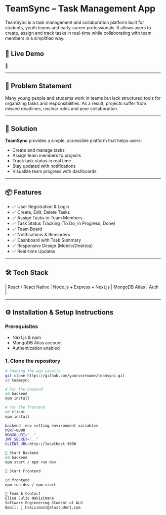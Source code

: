 # TeamSync – Task Management App

TeamSync is a task management and collaboration platform built for students, youth teams and early-career professionals. It allows users to create, assign and track tasks in real-time while collaborating with team members in a simplified way.

## 🚀 Live Demo

🔗 

---

## 🧠 Problem Statement

Many young people and students work in teams but lack structured tools for organizing tasks and responsibilities. As a result, projects suffer from missed deadlines, unclear roles and poor collaboration.

---

## 🎯 Solution

**TeamSync** provides a simple, accessible platform that helps users:
- Create and manage tasks
- Assign team members to projects
- Track task status in real time
- Stay updated with notifications
- Visualize team progress with dashboards

---

## 📦 Features

- ✅ User Registration & Login
- ✅ Create, Edit, Delete Tasks
- ✅ Assign Tasks to Team Members
- ✅ Task Status Tracking (To Do, In Progress, Done)
- ✅ Team Board 
- ✅ Notifications & Reminders
- ✅ Dashboard with Task Summary
- ✅ Responsive Design (Mobile/Desktop)
- ✅ Real-time Updates

---

## 🛠️ Tech Stack


| React / React Native | Node.js + Express + Next.js | MongoDB Atlas | Auth |

---

## ⚙️ Installation & Setup Instructions

### Prerequisites
- Next.js & npm
- MongoDB Atlas account
- Authentication enabled

### 1. Clone the repository


```bash
# Running the app Locally
git clone https://github.com/yourusername/teamsync.git
cd teamsync

# For the backend
cd backend
npm install

# For the frontend
cd client
npm install

backend .env setting environment variables
PORT=8000
MONGO_URI=".."
JWT_SECRET=".."
CLIENT_URL=http://localhost:3000

🚀 Start Backend
cd backend
npm start / npm run dev

🚀 Start Frontend

cd frontend
npm run dev / npm start

👥 Team & Contact
Elise Julio Hakizimana
Software Engineering Student at ALU
Email: j.hakiziman1@alustudent.com